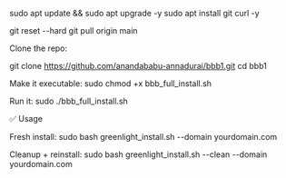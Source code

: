 sudo apt update && sudo apt upgrade -y
sudo apt install git curl -y

git reset --hard
git pull origin main

Clone the repo:

git clone https://github.com/anandababu-annadurai/bbb1.git
cd bbb1


Make it executable:
sudo chmod +x bbb_full_install.sh


Run it:
sudo ./bbb_full_install.sh




✅ Usage

Fresh install:
sudo bash greenlight_install.sh --domain yourdomain.com

Cleanup + reinstall:
sudo bash greenlight_install.sh --clean --domain yourdomain.com


